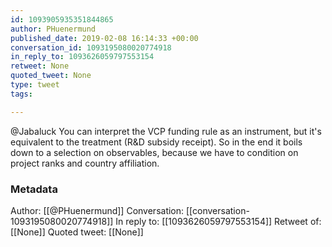 ```yaml
---
id: 1093905935351844865
author: PHuenermund
published_date: 2019-02-08 16:14:33 +00:00
conversation_id: 1093195080020774918
in_reply_to: 1093626059797553154
retweet: None
quoted_tweet: None
type: tweet
tags:

---
```


@Jabaluck You can interpret the VCP funding rule as an instrument, but it's equivalent to the treatment (R&amp;D subsidy receipt). So in the end it boils down to a selection on observables, because we have to condition on project ranks and country affiliation.

### Metadata

Author: [[@PHuenermund]]
Conversation: [[conversation-1093195080020774918]]
In reply to: [[1093626059797553154]]
Retweet of: [[None]]
Quoted tweet: [[None]]
